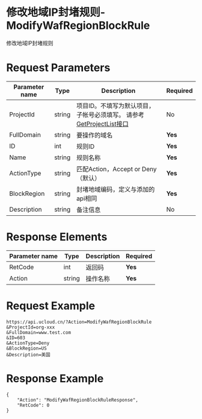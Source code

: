 # 修改地域IP封堵规则-ModifyWafRegionBlockRule

修改地域IP封堵规则

# Request Parameters
|Parameter name|Type|Description|Required|
|---|---|---|---|
|ProjectId|string|项目ID。不填写为默认项目，子帐号必须填写。 请参考[GetProjectList接口](api/summary/get_project_list)|No|
|FullDomain|string|要操作的域名|**Yes**|
|ID|int|规则ID|**Yes**|
|Name|string|规则名称|**Yes**|
|ActionType|string|匹配Action，Accept or Deny（默认）|**Yes**|
|BlockRegion|string|封堵地域编码，定义与添加的api相同|**Yes**|
|Description|string|备注信息|No|

# Response Elements
|Parameter name|Type|Description|Required|
|---|---|---|---|
|RetCode|int|返回码|**Yes**|
|Action|string|操作名称|**Yes**|

# Request Example
```
https://api.ucloud.cn/?Action=ModifyWafRegionBlockRule
&ProjectId=org-xxx
&FullDomain=www.test.com
&ID=603
&ActionType=Deny
&BlockRegion=US
&Description=美国
```

# Response Example
```
{
    "Action": "ModifyWafRegionBlockRuleResponse", 
    "RetCode": 0
}
```

